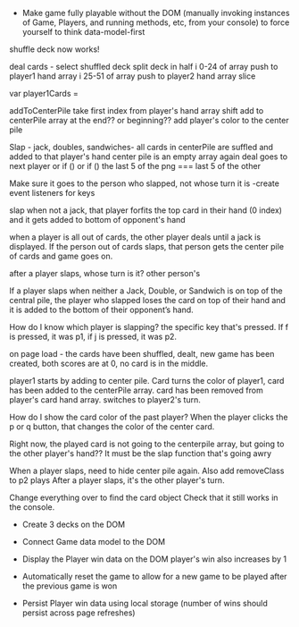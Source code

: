 * Make game fully playable without the DOM (manually invoking instances of Game, Players, and running methods, etc, from your console) to force yourself to think data-model-first

shuffle deck now works!

deal cards -
  select shuffled deck
  split deck in half
  i 0-24 of array push to player1 hand array
  i 25-51 of array push to player2 hand array
  slice

  var player1Cards =

addToCenterPile
  take first index from player's hand array
  shift
  add to centerPile array at the end?? or beginning??
  add player's color to the center pile

Slap -
  jack, doubles, sandwiches- all cards in centerPile are suffled and  added to that player's hand
  center pile is an empty array again
  deal goes to next player
  or if ()
  or if ()
  the last 5 of the png === last 5 of the other

  Make sure it goes to the person who slapped, not whose turn it is
    -create event listeners for keys

  slap when not a jack, that player forfits the top card in their hand (0 index) and it gets added to bottom of opponent's hand

  when a player is all out of cards, the other player deals until a jack is displayed. If the person out of cards slaps, that person gets the center pile of cards and game goes on.

  after a player slaps, whose turn is it? other person's

If a player slaps when neither a Jack, Double, or Sandwich is on top of the central pile, the player who slapped loses the card on top of their hand and it is added to the bottom of their opponent’s hand.


How do I know which player is slapping? the specific key that's pressed. If f is pressed, it was p1, if j is pressed, it was p2.

on page load - the cards have been shuffled, dealt, new game has been created, both scores are at 0, no card is in the middle.

player1 starts by adding to center pile. Card turns the color of player1, card has been added to the centerPile array. card has been removed from player's card hand array. switches to player2's turn.

How do I show the card color of the past player? When the player clicks the p or q button, that changes the color of the center card.

Right now, the played card is not going to the centerpile array, but going to the other player's hand?? It must be the slap function that's going awry

When a player slaps, need to hide center pile again.
Also add removeClass to p2 plays
After a player slaps, it's the other player's turn.



Change everything over to find the card object
Check that it still works in the console.


* Create 3 decks on the DOM

* Connect Game data model to the DOM

* Display the Player win data on the DOM
  player's win also increases by 1

* Automatically reset the game to allow for a new game to be played after the previous game is won

* Persist Player win data using local storage (number of wins should persist across page refreshes)
